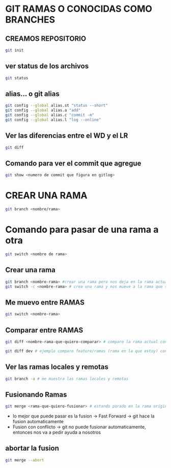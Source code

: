 # GIT RAMAS O CONOCIDAS COMO BRANCHES

## CREAMOS REPOSITORIO

```sh
git init
```

## ver status de los archivos

```sh
git status
```

## alias... o git alias 
```sh
git config --global alias.st "status --short"
git config --global alias.a "add"
git config --global alias.c "commit -m"
git config --global alias.l "log --online"    
```
## Ver las diferencias entre el WD y el LR

```sh
git diff
```

## Comando para ver el commit que agregue

```sh
git show <numero de commit que figura en gitlog>
```

# CREAR UNA RAMA

```sh
git branch <nombre/rama>
```

# Comando para pasar de una rama a otra

```sh
git switch <nombre de rama>
```
## Crear una rama

```sh
git branch <nombre-rama> #crear una rama pero nos deja en la rama actual (main)
git switch -c <nombre-rama> # crea una rama y nos mueve a la rama que se creo
```

## Me muevo entre RAMAS

```sh
git switch <nombre-rama>
```
## Comparar entre RAMAS

```sh
git diff <nombre-rama-que-quiero-comparar> # comparo la rama actual contra la rama que indico

git diff dev # ejemplo comparo feature/ramas (rama en la que estoy) con dev

```

## Ver las ramas locales y remotas

```sh
git branch -a # me muestra las ramas locales y remotas
```

## Fusionando Ramas 

```sh
git merge <rama-que-quiero-fusionar> # estando parado en la rama original o sea en la main seria git merge feature/ramas
```
* lo mejor que puede pasar es la fusion -> Fast Forward -> git hace la fusion automaticamente
* Fusion con conflicto -> git no puede fusionar automaticamente, entonces nos va a pedir ayuda a nosotros

## abortar la fusion 

```sh
git merge --abort
```